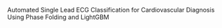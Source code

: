 Automated Single Lead ECG Classification for Cardiovascular Diagnosis Using Phase Folding and LightGBM

